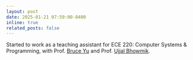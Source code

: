 ```yaml
---
layout: post
date: 2025-01-21 07:59:00-0400
inline: true
related_posts: false
---
```


Started to work as a teaching assistant for ECE 220: Computer Systems & Programming, with Prof. <a href="https://bruceyo.github.io/">Bruce Yu</a> and Prof. <a href="https://ece.illinois.edu/about/directory/faculty/ubhowmik">Ujjal Bhowmik</a>.
